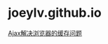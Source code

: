 # joeylv.github.io
[Ajax解决浏览器的缓存问题](https://github.com/joeylv/joscrapy/blob/master/md/Ajax%E8%A7%A3%E5%86%B3%E6%B5%8F%E8%A7%88%E5%99%A8%E7%9A%84%E7%BC%93%E5%AD%98%E9%97%AE%E9%A2%98.md)